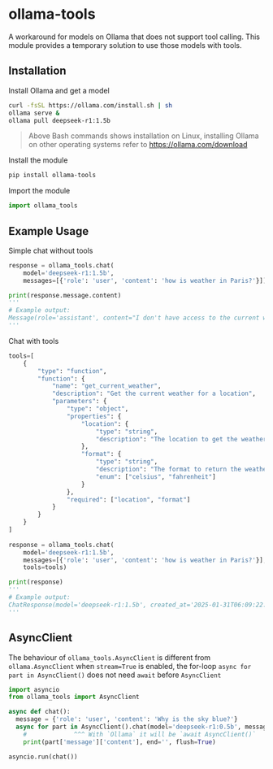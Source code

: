 # ollama-tools

A workaround for models on Ollama that does not support tool calling. This module provides a temporary solution to use those models with tools.

## Installation
Install Ollama and get a model
```bash
curl -fsSL https://ollama.com/install.sh | sh
ollama serve &
ollama pull deepseek-r1:1.5b
```
> Above Bash commands shows installation on Linux, installing Ollama on other operating systems refer to https://ollama.com/download

Install the module
```bash
pip install ollama-tools
```

Import the module
```python
import ollama_tools
```

## Example Usage
Simple chat without tools
```python
response = ollama_tools.chat(
    model='deepseek-r1:1.5b',
    messages=[{'role': 'user', 'content': 'how is weather in Paris?'}])

print(response.message.content)
'''
# Example output:
Message(role='assistant', content="I don't have access to the current weather data for Paris. To find out the latest weather in Paris, you can check official weather websites or apps specifically designed for Paris, such as METAR or AccuWeather.", tool_calls=[])
'''
```

Chat with tools
```python
tools=[
    {
        "type": "function",
        "function": {
            "name": "get_current_weather",
            "description": "Get the current weather for a location",
            "parameters": {
                "type": "object",
                "properties": {
                    "location": {
                        "type": "string",
                        "description": "The location to get the weather for, e.g. San Francisco, CA"
                    },
                    "format": {
                        "type": "string",
                        "description": "The format to return the weather in, e.g. 'celsius' or 'fahrenheit'",
                        "enum": ["celsius", "fahrenheit"]
                    }
                },
                "required": ["location", "format"]
            }
        }
    }
]
  
response = ollama_tools.chat(
    model='deepseek-r1:1.5b',
    messages=[{'role': 'user', 'content': 'how is weather in Paris?'}],
    tools=tools)

print(response)
'''
# Example output:
ChatResponse(model='deepseek-r1:1.5b', created_at='2025-01-31T06:09:22.095306834Z', done=True, done_reason='stop', total_duration=11153340905, load_duration=33513150, prompt_eval_count=138, prompt_eval_duration=1300000000, eval_count=265, eval_duration=9285000000, message=Message(role='assistant', content="To determine the current weather in Paris, you can use the following information: Paris is a significant city known for its historical landmarks, vibrant nightlife, and modern architecture. The local climate is generally milder than that of many other cities, with temperatures typically ranging between 20°C to 35°C (68°F to 95°F). However, Paris experiences occasional weather changes due to the region's natural geography and urbanization. On average, the rainy season in Paris can last about six months from June through September, while the dry season occurs during November through April. These seasonal changes may influence local rainfall patterns, which could impact weather-related activities like agriculture and transportation. Additionally, Paris has a strong presence of international students and professionals, who bring a diverse set of experiences into the city's daily life. As for specific weather information, you might want to check the official weather websites or weather apps that provide the most up-to-date and accurate forecasts. They typically offer detailed hourly updates and even short-term projections, which can help you plan your activities accordingly.", tool_calls=[ToolCall(name='get_current_weather', arguments={'location': 'Paris'})])
'''
```

## AsyncClient
The behaviour of `ollama_tools.AsyncClient` is different from `ollama.AsyncClient` when `stream=True` is enabled, the for-loop `async for part in AsyncClient()` does not need `await` before `AsyncClient`
```python
import asyncio
from ollama_tools import AsyncClient

async def chat():
  message = {'role': 'user', 'content': 'Why is the sky blue?'}
  async for part in AsyncClient().chat(model='deepseek-r1:0.5b', messages=[message], stream=True):
    #             ^^^ With `Ollama` it will be `await AsyncClient()`
    print(part['message']['content'], end='', flush=True)

asyncio.run(chat())
```
